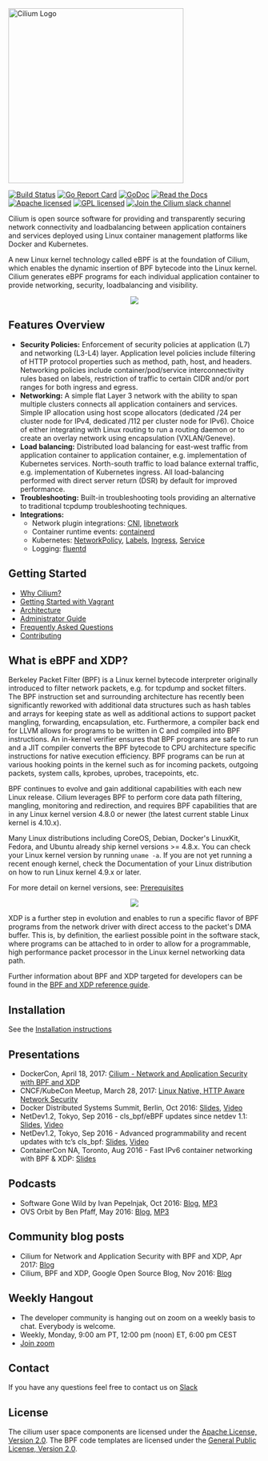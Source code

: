 <img src="https://cdn.rawgit.com/cilium/cilium/master/Documentation/images/logo.svg" alt="Cilium Logo" width="350" />

[![Build Status](https://jenkins.cilium.io/job/cilium/job/cilium/job/master/badge/icon)](https://jenkins.cilium.io/job/cilium/job/cilium/job/master/)
[![Go Report Card](https://goreportcard.com/badge/github.com/cilium/cilium)](https://goreportcard.com/report/github.com/cilium/cilium)
[![GoDoc](https://godoc.org/github.com/cilium/cilium?status.svg)](https://godoc.org/github.com/cilium/cilium)
[![Read the Docs](https://readthedocs.org/projects/docs/badge/?version=latest)](http://cilium.readthedocs.io/en/latest/)
[![Apache licensed](https://img.shields.io/badge/license-Apache-blue.svg)](https://github.com/cilium/cilium/blob/master/LICENSE)
[![GPL licensed](https://img.shields.io/badge/license-GPL-blue.svg)](https://github.com/cilium/cilium/blob/master/bpf/COPYING)
[![Join the Cilium slack channel](https://cilium.herokuapp.com/badge.svg)](https://cilium.herokuapp.com/)

Cilium is open source software for providing and transparently securing network
connectivity and loadbalancing between application containers and services
deployed using Linux container management platforms like Docker and Kubernetes.

A new Linux kernel technology called eBPF is at the foundation of Cilium, which
enables the dynamic insertion of BPF bytecode into the Linux kernel. Cilium
generates eBPF programs for each individual application container to provide
networking, security, loadbalancing and visibility.

<p align="center">
   <img src="Documentation/images/cilium-arch.png" />
</p>

## Features Overview

 * **Security Policies:** Enforcement of security policies at application (L7)
   and networking (L3-L4) layer. Application level policies include filtering
   of HTTP protocol properties such as method, path, host, and headers.
   Networking policies include container/pod/service interconnectivity rules
   based on labels, restriction of traffic to certain CIDR and/or port ranges
   for both ingress and egress.
 * **Networking:** A simple flat Layer 3 network with the ability to span
   multiple clusters connects all application containers and services. Simple
   IP allocation using host scope allocators (dedicated /24 per cluster node
   for IPv4, dedicated /112 per cluster node for IPv6). Choice of either
   integrating with Linux routing to run a routing daemon or to create an
   overlay network using encapsulation (VXLAN/Geneve).
 * **Load balancing:** Distributed load balancing for east-west traffic from
   application container to application container, e.g. implementation of
   Kubernetes services. North-south traffic to load balance external traffic,
   e.g. implementation of Kubernetes ingress. All load-balancing performed
   with direct server return (DSR) by default for improved performance.
 * **Troubleshooting:** Built-in troubleshooting tools providing an alternative
   to traditional tcpdump troubleshooting techniques.
 * **Integrations:**
    * Network plugin integrations: [CNI][cni], [libnetwork][libnetwork]
    * Container runtime events: [containerd][containerd]
    * Kubernetes: [NetworkPolicy][k8s_netpolicy], [Labels][k8s_labels], [Ingress][k8s_ingress], [Service][k8s_service]
    * Logging: [fluentd][fluentd]

## Getting Started

 * [Why Cilium?](http://docs.cilium.io/en/latest/intro/#why-cilium)
 * [Getting Started with Vagrant](http://docs.cilium.io/en/latest/gettingstarted/)
 * [Architecture](http://docs.cilium.io/en/latest/concepts/#cilium-components)
 * [Administrator Guide](http://docs.cilium.io/en/latest/admin/)
 * [Frequently Asked Questions](https://github.com/cilium/cilium/issues?utf8=%E2%9C%93&q=is%3Aissue%20label%3Aquestion%20)
 * [Contributing](http://docs.cilium.io/en/latest/contributing)

## What is eBPF and XDP?

Berkeley Packet Filter (BPF) is a Linux kernel bytecode interpreter originally
introduced to filter network packets, e.g. for tcpdump and socket filters. The
BPF instruction set and surrounding architecture has recently been
significantly reworked with additional data structures such as hash tables and
arrays for keeping state as well as additional actions to support packet
mangling, forwarding, encapsulation, etc. Furthermore, a compiler back end for
LLVM allows for programs to be written in C and compiled into BPF instructions.
An in-kernel verifier ensures that BPF programs are safe to run and a JIT
compiler converts the BPF bytecode to CPU architecture specific instructions
for native execution efficiency. BPF programs can be run at various hooking
points in the kernel such as for incoming packets, outgoing packets, system
calls, kprobes, uprobes, tracepoints, etc.

BPF continues to evolve and gain additional capabilities with each new Linux
release. Cilium leverages BPF to perform core data path filtering, mangling,
monitoring and redirection, and requires BPF capabilities that are in any Linux
kernel version 4.8.0 or newer (the latest current stable Linux kernel is
4.10.x).

Many Linux distributions including CoreOS, Debian, Docker's LinuxKit, Fedora,
and Ubuntu already ship kernel versions >= 4.8.x. You can check your Linux
kernel version by running ``uname -a``. If you are not yet running a recent
enough kernel, check the Documentation of your Linux distribution on how to run
Linux kernel 4.9.x or later.

For more detail on kernel versions, see: [Prerequisites][prerequisites]

<p align="center">
   <img src="Documentation/images/bpf-overview.png"/>
</p>

XDP is a further step in evolution and enables to run a specific flavor of BPF
programs from the network driver with direct access to the packet's DMA buffer.
This is, by definition, the earliest possible point in the software stack,
where programs can be attached to in order to allow for a programmable, high
performance packet processor in the Linux kernel networking data path.

Further information about BPF and XDP targeted for developers can be found in
the [BPF and XDP reference guide](http://docs.cilium.io/en/latest/bpf).

## Installation

See the [Installation instructions][installation]

## Presentations

 * DockerCon, April 18, 2017: [Cilium - Network and Application Security with BPF and XDP](https://www.slideshare.net/ThomasGraf5/dockercon-2017-cilium-network-and-application-security-with-bpf-and-xdp)
 * CNCF/KubeCon Meetup, March 28, 2017: [Linux Native, HTTP Aware Network Security](https://www.slideshare.net/ThomasGraf5/linux-native-http-aware-network-security)
 * Docker Distributed Systems Summit, Berlin, Oct 2016: [Slides](http://www.slideshare.net/Docker/cilium-bpf-xdp-for-containers-66969823), [Video](https://www.youtube.com/watch?v=TnJF7ht3ZYc&list=PLkA60AVN3hh8oPas3cq2VA9xB7WazcIgs&index=7)
 * NetDev1.2, Tokyo, Sep 2016 - cls_bpf/eBPF updates since netdev 1.1: [Slides](http://borkmann.ch/talks/2016_tcws.pdf), [Video](https://youtu.be/gwzaKXWIelc?t=12m55s)
 * NetDev1.2, Tokyo, Sep 2016 - Advanced programmability and recent updates with tc’s cls_bpf: [Slides](http://borkmann.ch/talks/2016_netdev2.pdf), [Video](https://www.youtube.com/watch?v=GwT9hRiqdUo)
 * ContainerCon NA, Toronto, Aug 2016 - Fast IPv6 container networking with BPF & XDP: [Slides](http://www.slideshare.net/ThomasGraf5/cilium-fast-ipv6-container-networking-with-bpf-and-xdp)

## Podcasts

 * Software Gone Wild by Ivan Pepelnjak, Oct 2016: [Blog](http://blog.ipspace.net/2016/10/fast-linux-packet-forwarding-with.html), [MP3](http://media.blubrry.com/ipspace/stream.ipspace.net/nuggets/podcast/Show_64-Cilium_with_Thomas_Graf.mp3)
 * OVS Orbit by Ben Pfaff, May 2016: [Blog](https://ovsorbit.benpfaff.org/#e4), [MP3](https://ovsorbit.benpfaff.org/episode-4.mp3)

## Community blog posts

 * Cilium for Network and Application Security with BPF and XDP, Apr 2017:
   [Blog](https://blog.scottlowe.org/2017/04/18/black-belt-cilium/)
 * Cilium, BPF and XDP, Google Open Source Blog, Nov 2016:
   [Blog](https://opensource.googleblog.com/2016/11/cilium-networking-and-security.html)

## Weekly Hangout
 * The developer community is hanging out on zoom on a weekly basis to chat. Everybody is welcome.
 * Weekly, Monday, 9:00 am PT, 12:00 pm (noon) ET, 6:00 pm CEST
 * [Join zoom](https://zoom.us/j/344163933)

## Contact

If you have any questions feel free to contact us on [Slack](https://cilium.herokuapp.com/)

## License

The cilium user space components are licensed under the
[Apache License, Version 2.0](LICENSE). The BPF code templates are licensed
under the [General Public License, Version 2.0](bpf/COPYING).

[prerequisites]: http://docs.cilium.io/en/latest/admin/#admin-kernel-version
[installation]: http://docs.cilium.io/en/latest/admin/#installing-cilium
[cni]: https://github.com/containernetworking/cni
[libnetwork]: https://github.com/docker/libnetwork
[containerd]: https://github.com/containerd/containerd
[k8s_service]: https://kubernetes.io/docs/concepts/services-networking/service/
[k8s_ingress]: https://kubernetes.io/docs/concepts/services-networking/ingress/
[k8s_netpolicy]: https://kubernetes.io/docs/concepts/services-networking/network-policies/
[k8s_labels]: https://kubernetes.io/docs/concepts/overview/working-with-objects/labels/
[fluentd]: http://www.fluentd.org/

